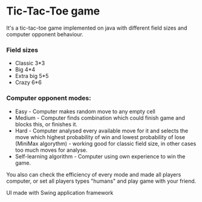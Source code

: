 # Tic-Tac-Toe game

It's a tic-tac-toe game implemented on java with different field sizes and computer opponent behaviour. 

### Field sizes
* Classic 3*3
* Big 4*4
* Extra big 5*5 
* Crazy 6*6

### Computer opponent modes:
* Easy - Computer makes random move to any empty cell
* Medium - Computer finds combination which could finish game and blocks this, or finishes it. 
* Hard - Computer analysed every available move for it and selects the move which highest probability of win and lowest probability of lose (MiniMax algorythm) - working good for classic field size, in other cases too much moves for analyse.
* Self-learning algorithm - Computer using own experience to win the game.

You also can check the efficiency of every mode and made all players computer, or set all players types "humans" and play game with your friend. 

UI made with Swing application framework
